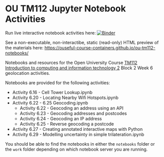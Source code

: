 # OU TM112 Jupyter Notebook Activities

Run live interactive notebook activities here: [![Binder](https://mybinder.org/badge_logo.svg)](https://mybinder.org/v2/gh/ouseful-course-containers/ou-tm112-notebooks/master)

See a non-executable, non-interactibe, static (read-only) HTML preview of the materials here: https://ouseful-course-containers.github.io/ou-tm112-notebooks/

Notebooks and resources for the Open University Course [TM112 Introduction to computing and information technology 2](http://www.open.ac.uk/courses/modules/tm112) Block 2 Week 6 geolocation activities.

Notebooks are provided for the following activities:

- Activity 6.16 - Cell Tower Lookup.ipynb
- Activity 6.20 - Locating Nearby Wifi Hotspots.ipynb
- Activity 6.22 - 6.25 Geocoding.ipynb
  - Activity 6.22 - Geocoding an address using an API
  - Activity 6.23 - Geocoding addresses and postcodes
  - Activity 6.24 - Geocoding an IP address
  - Activity 6.25 - Reverse geocoding a postcode
- Activity 6.27 - Creating annotated interactive maps with Python
- Activity 6.29 - Modelling uncertainty in simple trilateration.ipynb

You should be able to find the notebooks in either the `notebooks` folder or the `work` folder depending on which notebook server you are running.
